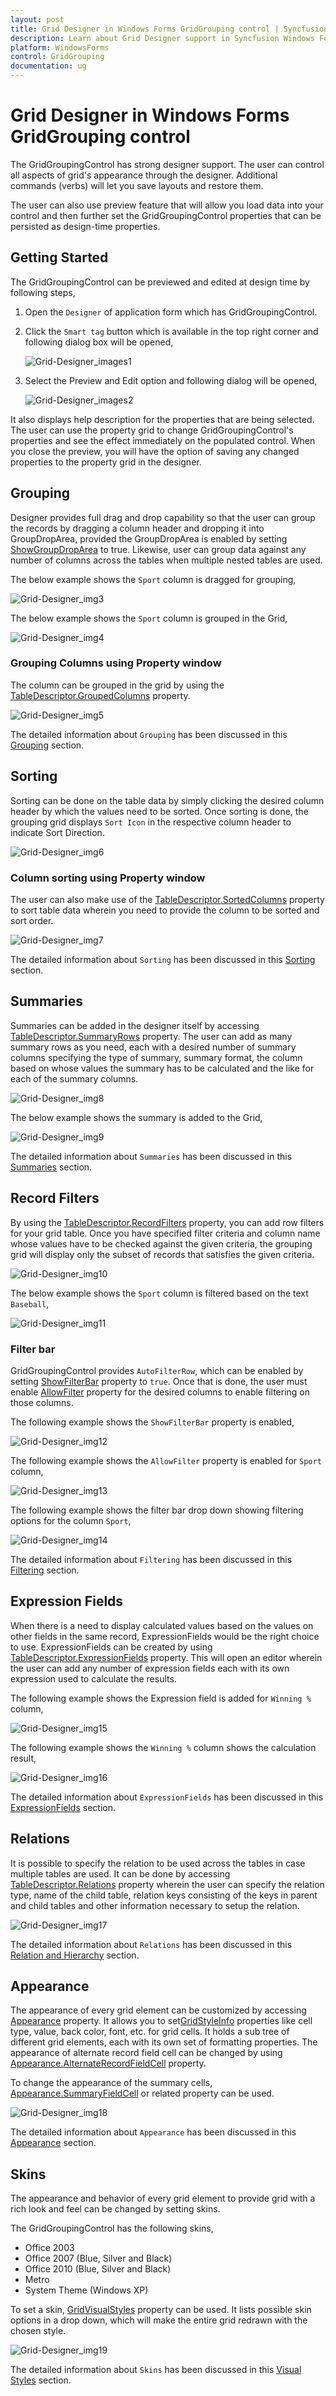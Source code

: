 ```yaml
---
layout: post
title: Grid Designer in Windows Forms GridGrouping control | Syncfusion
description: Learn about Grid Designer support in Syncfusion Windows Forms GridGrouping control, its elements and more details.
platform: WindowsForms
control: GridGrouping
documentation: ug
---
```


# Grid Designer in Windows Forms GridGrouping control
The GridGroupingControl has strong designer support. The user can control all aspects of grid's appearance through the designer. Additional commands (verbs) will let you save layouts and restore them. 

The user can also use preview feature that will allow you load data into your control and then further set the GridGroupingControl properties that can be persisted as design-time properties.

## Getting Started
The GridGroupingControl can be previewed and edited at design time by following steps,

1. Open the `Designer` of application form which has GridGroupingControl.
2. Click the `Smart tag` button which is available in the top right corner and following dialog box will be opened,

   ![Grid-Designer_images1](Grid-Designer_images/Grid-Designer_img1.png)

3. Select the Preview and Edit option and following dialog will be opened,

   ![Grid-Designer_images2](Grid-Designer_images/Grid-Designer_img2.png)

It also displays help description for the properties that are being selected. The user can use the property grid to change GridGroupingControl's properties and see the effect immediately on the populated control. When you close the preview, you will have the option of saving any changed properties to the property grid in the designer.

## Grouping
Designer provides full drag and drop capability so that the user can group the records by dragging a column header and dropping it into GroupDropArea, provided the GroupDropArea is enabled by setting [ShowGroupDropArea](https://help.syncfusion.com/cr/windowsforms/Syncfusion.Windows.Forms.Grid.Grouping.GridGroupingControl.html#Syncfusion_Windows_Forms_Grid_Grouping_GridGroupingControl_ShowGroupDropArea) to true. Likewise, user can group data against any number of columns across the tables when multiple nested tables are used.

The below example shows the `Sport` column is dragged for grouping,

![Grid-Designer_img3](Grid-Designer_images/Grid-Designer_img3.png)

The below example shows the `Sport` column is grouped in the Grid,

![Grid-Designer_img4](Grid-Designer_images/Grid-Designer_img4.png)

### Grouping Columns using Property window
The column can be grouped in the grid by using the [TableDescriptor.GroupedColumns](https://help.syncfusion.com/cr/windowsforms/Syncfusion.Windows.Forms.Grid.Grouping.GridTableDescriptor.html) property.

![Grid-Designer_img5](Grid-Designer_images/Grid-Designer_img5.png)

The detailed information about `Grouping` has been discussed in this [Grouping](/windowsforms/gridgrouping/) section.

## Sorting
Sorting can be done on the table data by simply clicking the desired column header by which the values need to be sorted. Once sorting is done, the grouping grid displays `Sort Icon` in the respective column header to indicate Sort Direction. 

![Grid-Designer_img6](Grid-Designer_images/Grid-Designer_img6.png)

### Column sorting using Property window
The user can also make use of the [TableDescriptor.SortedColumns](https://help.syncfusion.com/cr/windowsforms/Syncfusion.Windows.Forms.Grid.Grouping.GridTableDescriptor.html) property to sort table data wherein you need to provide the column to be sorted and sort order.

![Grid-Designer_img7](Grid-Designer_images/Grid-Designer_img7.png)

The detailed information about `Sorting` has been discussed in this [Sorting](/windowsforms/gridgrouping/) section.

## Summaries
Summaries can be added in the designer itself by accessing [TableDescriptor.SummaryRows](https://help.syncfusion.com/cr/windowsforms/Syncfusion.Windows.Forms.Grid.Grouping.GridTableDescriptor.html#Syncfusion_Windows_Forms_Grid_Grouping_GridTableDescriptor_SummaryRows) property. The user can add as many summary rows as you need, each with a desired number of summary columns specifying the type of summary, summary format, the column based on whose values the summary has to be calculated and the like for each of the summary columns.

![Grid-Designer_img8](Grid-Designer_images/Grid-Designer_img8.png)

The below example shows the summary is added to the Grid,

![Grid-Designer_img9](Grid-Designer_images/Grid-Designer_img9.png)

The detailed information about `Summaries` has been discussed in this [Summaries](/windowsforms/gridgrouping/) section.

## Record Filters
By using the [TableDescriptor.RecordFilters](https://help.syncfusion.com/cr/windowsforms/Syncfusion.Windows.Forms.Grid.Grouping.GridTableDescriptor.html) property, you can add row filters for your grid table. Once you have specified filter criteria and column name whose values have to be checked against the given criteria, the grouping grid will display only the subset of records that satisfies the given criteria.

![Grid-Designer_img10](Grid-Designer_images/Grid-Designer_img10.png)

The below example shows the `Sport` column is filtered based on the text `Baseball`,

![Grid-Designer_img11](Grid-Designer_images/Grid-Designer_img11.png)

### Filter bar
GridGroupingControl provides `AutoFilterRow`, which can be enabled by setting [ShowFilterBar](https://help.syncfusion.com/cr/windowsforms/Syncfusion.Windows.Forms.Grid.Grouping.GridGroupOptionsStyleInfo.html#Syncfusion_Windows_Forms_Grid_Grouping_GridGroupOptionsStyleInfo_ShowFilterBar) property to `true`. Once that is done, the user must enable [AllowFilter](https://help.syncfusion.com/cr/windowsforms/Syncfusion.Windows.Forms.Grid.Grouping.GridColumnDescriptor.html#Syncfusion_Windows_Forms_Grid_Grouping_GridColumnDescriptor_AllowFilter) property for the desired columns to enable filtering on those columns.

The following example shows the `ShowFilterBar` property is enabled,

![Grid-Designer_img12](Grid-Designer_images/Grid-Designer_img12.png)

The following example shows the `AllowFilter` property is enabled for `Sport` column,

![Grid-Designer_img13](Grid-Designer_images/Grid-Designer_img13.png)

The following example shows the filter bar drop down showing filtering options for the column `Sport`,

![Grid-Designer_img14](Grid-Designer_images/Grid-Designer_img14.png)

The detailed information about `Filtering` has been discussed in this [Filtering](/windowsforms/gridgrouping/) section.

## Expression Fields
When there is a need to display calculated values based on the values on other fields in the same record, ExpressionFields would be the right choice to use. ExpressionFields can be created by using [TableDescriptor.ExpressionFields](https://help.syncfusion.com/cr/windowsforms/Syncfusion.Windows.Forms.Grid.Grouping.GridTableDescriptor.html) property. This will open an editor wherein the user can add any number of expression fields each with its own expression used to calculate the results.

The following example shows the Expression field is added for `Winning %` column,

![Grid-Designer_img15](Grid-Designer_images/Grid-Designer_img15.png)

The following example shows the `Winning %` column shows the calculation result,

![Grid-Designer_img16](Grid-Designer_images/Grid-Designer_img16.png)

The detailed information about `ExpressionFields` has been discussed in this [ExpressionFields](/windowsforms/gridgrouping/) section.

## Relations
It is possible to specify the relation to be used across the tables in case multiple tables are used. It can be done by accessing [TableDescriptor.Relations](https://help.syncfusion.com/cr/windowsforms/Syncfusion.Windows.Forms.Grid.Grouping.GridTableDescriptor.html#Syncfusion_Windows_Forms_Grid_Grouping_GridTableDescriptor_Relations) property wherein the user can specify the relation type, name of the child table, relation keys consisting of the keys in parent and child tables and other information necessary to setup the relation.

![Grid-Designer_img17](Grid-Designer_images/Grid-Designer_img17.png)

The detailed information about `Relations` has been discussed in this [Relation and Hierarchy](/windowsforms/gridgrouping/) section.

## Appearance
The appearance of every grid element can be customized by accessing [Appearance](https://help.syncfusion.com/cr/windowsforms/Syncfusion.Windows.Forms.Grid.Grouping.GridGroupingControl.html#Syncfusion_Windows_Forms_Grid_Grouping_GridGroupingControl_Appearance) property. It allows you to set[GridStyleInfo](http://help.syncfusion.com/cr/windowsforms/Syncfusion.Windows.Forms.Grid.GridStyleInfo.html) properties like cell type, value, back color, font, etc. for grid cells. It holds a sub tree of different grid elements, each with its own set of formatting properties. The appearance of alternate record field cell can be changed by using [Appearance.AlternateRecordFieldCell](https://help.syncfusion.com/cr/windowsforms/Syncfusion.Windows.Forms.Grid.Grouping.GridTableCellAppearance.html#Syncfusion_Windows_Forms_Grid_Grouping_GridTableCellAppearance_AlternateRecordFieldCell) property.

To change the appearance of the summary cells, [Appearance.SummaryFieldCell](https://help.syncfusion.com/cr/windowsforms/Syncfusion.Windows.Forms.Grid.Grouping.GridTableCellAppearance.html#Syncfusion_Windows_Forms_Grid_Grouping_GridTableCellAppearance_SummaryFieldCell) or related property can be used.

![Grid-Designer_img18](Grid-Designer_images/Grid-Designer_img18.png)

The detailed information about `Appearance` has been discussed in this [Appearance](/windowsforms/gridgrouping/) section.

## Skins
The appearance and behavior of every grid element to provide grid with a rich look and feel can be changed by setting skins. 

The GridGroupingControl has the following skins,

* Office 2003
* Office 2007 (Blue, Silver and Black)
* Office 2010 (Blue, Silver and Black)
* Metro
* System Theme (Windows XP)

To set a skin, [GridVisualStyles](https://help.syncfusion.com/cr/windowsforms/Syncfusion.Windows.Forms.Grid.Grouping.GridGroupingControl.html#Syncfusion_Windows_Forms_Grid_Grouping_GridGroupingControl_GridVisualStyles) property can be used. It lists possible skin options in a drop down, which will make the entire grid redrawn with the chosen style.

![Grid-Designer_img19](Grid-Designer_images/Grid-Designer_img19.png)

The detailed information about `Skins` has been discussed in this [Visual Styles](/windowsforms/gridgrouping/) section.
